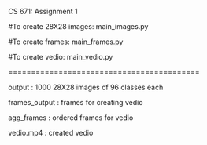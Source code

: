 CS 671: Assignment 1

#To create 28X28 images: 	main_images.py

#To create frames: 			main_frames.py

#To create vedio: 			main_vedio.py


==========================================

output 			: 1000 28X28 images of 96 classes each

frames_output	: frames for creating vedio

agg_frames		: ordered frames for vedio

vedio.mp4 		: created vedio

